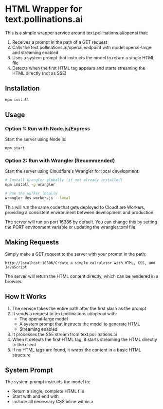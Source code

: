 # HTML Wrapper for text.pollinations.ai

This is a simple wrapper service around text.pollinations.ai/openai that:

1. Receives a prompt in the path of a GET request
2. Calls the text.pollinations.ai/openai endpoint with model openai-large and streaming enabled
3. Uses a system prompt that instructs the model to return a single HTML file
4. Detects when the first HTML tag appears and starts streaming the HTML directly (not as SSE)

## Installation

```bash
npm install
```

## Usage

### Option 1: Run with Node.js/Express

Start the server using Node.js:

```bash
npm start
```

### Option 2: Run with Wrangler (Recommended)

Start the server using Cloudflare's Wrangler for local development:

```bash
# Install Wrangler globally (if not already installed)
npm install -g wrangler

# Run the worker locally
wrangler dev worker.js --local
```

This will run the same code that gets deployed to Cloudflare Workers, providing a consistent environment between development and production.

The server will run on port 16386 by default. You can change this by setting the PORT environment variable or updating the wrangler.toml file.

## Making Requests

Simply make a GET request to the server with your prompt in the path:

```
http://localhost:16386/Create a simple calculator with HTML, CSS, and JavaScript
```

The server will return the HTML content directly, which can be rendered in a browser.

## How it Works

1. The service takes the entire path after the first slash as the prompt
2. It sends a request to text.pollinations.ai/openai with:
   - The openai-large model
   - A system prompt that instructs the model to generate HTML
   - Streaming enabled
3. It processes the SSE stream from text.pollinations.ai
4. When it detects the first HTML tag, it starts streaming the HTML directly to the client
5. If no HTML tags are found, it wraps the content in a basic HTML structure

## System Prompt

The system prompt instructs the model to:
- Return a single, complete HTML file
- Start with <!DOCTYPE html> and end with </html>
- Include all necessary CSS inline within a <style> tag
- Include all necessary JavaScript within <script> tags
- Make the design clean, modern, and responsive

## Deployment to websim.pollinations.ai

To deploy this service to websim.pollinations.ai:

1. Make sure the service is working correctly locally using Wrangler
2. Deploy using Wrangler:
   ```bash
   # Install Wrangler globally (if not already installed)
   npm install -g wrangler

   # Deploy the worker
   wrangler deploy worker.js
   ```

Once deployed, you can access the service at:
```
https://websim.pollinations.ai/Create a simple calculator with HTML, CSS, and JavaScript
```

Note: The deployment configuration is defined in the wrangler.toml file.
